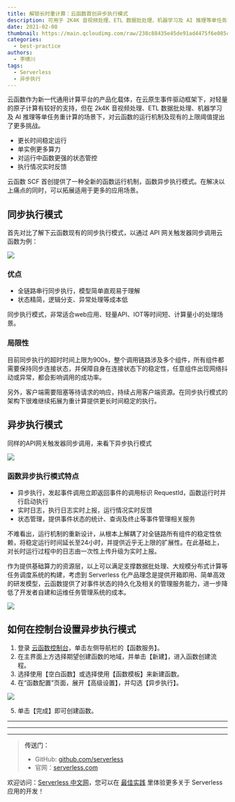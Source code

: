 ```yaml
---
title: 解锁长时重计算：云函数首创异步执行模式
description: 可用于 2K4K 音视频处理、ETL 数据批处理、机器学习及 AI 推理等单任务重计算等场景
date: 2021-02-08
thumbnail: https://main.qcloudimg.com/raw/238c88435e45de91ad4475f6e085c2a6.jpg
categories:
  - best-practice
authors:
  - 李啸川
tags:
  - Serverless
  - 异步执行
---
```


云函数作为新一代通用计算平台的产品化载体，在云原生事件驱动框架下，对轻量的原子计算有较好的支持，但在 2k4K 音视频处理、ETL 数据批处理、机器学习及 AI 推理等单任务重计算的场景下，对云函数的运行机制及现有的上限阈值提出了更多挑战。

- 更长时间稳定运行
- 单实例更多算力
- 对运行中函数更强的状态管控
- 执行情况实时反馈

云函数 SCF 首创提供了一种全新的函数运行机制，函数异步执行模式。在解决以上痛点的同时，可以拓展适用于更多的应用场景。

## 同步执行模式

首先对比了解下云函数现有的同步执行模式，以通过 API 网关触发器同步调用云函数为例：

![](https://main.qcloudimg.com/raw/8f2fed12b32f4ba1389a79e873c5f177.png)

### 优点

- 全链路串行同步执行，模型简单直观易于理解
- 状态精简，逻辑分支、异常处理等成本低

同步执行模式，非常适合web应用、轻量API、IOT等时间短、计算量小的处理场景。

### 局限性

目前同步执行的超时时间上限为900s，整个调用链路涉及多个组件，所有组件都需要保持同步连接状态，并保障自身在连接状态下的稳定性，任意组件出现网络抖动或异常，都会影响调用的成功率。

另外，客户端需要阻塞等待请求的响应，持续占用客户端资源。在同步执行模式的架构下很难继续拓展为重计算提供更长时间稳定的执行。

## 异步执行模式

同样的API网关触发器同步调用，来看下异步执行模式

![](https://main.qcloudimg.com/raw/a3c6259f2fc06c2143a0e26dcf91f2ad.png)

### 函数异步执行模式特点

- 异步执行，发起事件调用立即返回事件的调用标识 RequestId，函数运行时并行启动执行
- 实时日志，执行日志实时上报，运行情况实时反馈
- 状态管理，提供事件状态的统计、查询及终止等事件管理相关服务

不难看出，运行机制的重新设计，从根本上解耦了对全链路所有组件的稳定性依赖，将稳定运行时间延长至24小时，并提供近乎无上限的扩展性。在此基础上，对长时运行过程中的日志由一次性上传升级为实时上报。

作为提供基础算力的资源层，以上可以满足支撑数据批处理、大规模分布式计算等任务调度系统的构建，考虑到 Serverless 化产品理念是提供开箱即用、简单高效的研发模型，云函数提供了对事件状态的持久化及相关的管理服务能力，进一步降低了开发者自建和运维任务管理系统的成本。


![](https://main.qcloudimg.com/raw/d6430bd530dca81cbed4bae9db193c2a.png)

## 如何在控制台设置异步执行模式

1. 登录 [云函数控制台](https://console.cloud.tencent.com/scf/list?rid=16&ns=default)，单击左侧导航栏的【函数服务】。
2. 在主界面上方选择期望创建函数的地域，并单击【新建】，进入函数创建流程。
3. 选择使用【空白函数】或选择使用【函数模板】来新建函数。
4. 在“函数配置”页面，展开【高级设置】，并勾选【异步执行】。

![](https://main.qcloudimg.com/raw/d4c1c700e23db78436ea1cb145a888eb.jpg)

5. 单击【完成】即可创建函数。

---

---
<div id='scf-deploy-iframe-or-md'></div>

---

> **传送门：**
> - GitHub: [github.com/serverless](https://github.com/serverless/serverless/blob/master/README_CN.md)
> - 官网：[serverless.com](https://serverless.com/)

欢迎访问：[Serverless 中文网](https://serverlesscloud.cn/)，您可以在 [最佳实践](https://serverlesscloud.cn/best-practice) 里体验更多关于 Serverless 应用的开发！